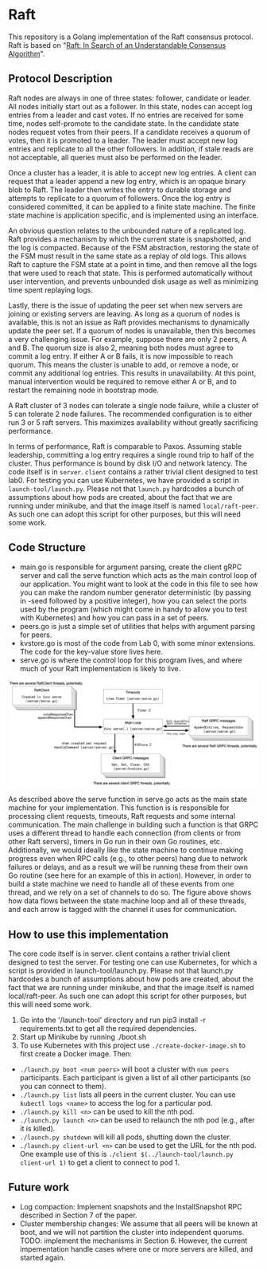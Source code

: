 Raft
======================================================================================================================================
This repository is a Golang implementation of the Raft consensus protocol. Raft is based on "[Raft: In Search of an Understandable Consensus Algorithm](https://ramcloud.stanford.edu/wiki/download/attachments/11370504/raft.pdf)".

Protocol Description
---------------------
Raft nodes are always in one of three states: follower, candidate or leader. All nodes initially start out as a follower. In this state, nodes can accept log entries from a leader and cast votes. If no entries are received for some time, nodes self-promote to the candidate state. In the candidate state nodes request votes from their peers. If a candidate receives a quorum of votes, then it is promoted to a leader. The leader must accept new log entries and replicate to all the other followers. In addition, if stale reads are not acceptable, all queries must also be performed on the leader.

Once a cluster has a leader, it is able to accept new log entries. A client can request that a leader append a new log entry, which is an opaque binary blob to Raft. The leader then writes the entry to durable storage and attempts to replicate to a quorum of followers. Once the log entry is considered committed, it can be applied to a finite state machine. The finite state machine is application specific, and is implemented using an interface.

An obvious question relates to the unbounded nature of a replicated log. Raft provides a mechanism by which the current state is snapshotted, and the log is compacted. Because of the FSM abstraction, restoring the state of the FSM must result in the same state as a replay of old logs. This allows Raft to capture the FSM state at a point in time, and then remove all the logs that were used to reach that state. This is performed automatically without user intervention, and prevents unbounded disk usage as well as minimizing time spent replaying logs.

Lastly, there is the issue of updating the peer set when new servers are joining or existing servers are leaving. As long as a quorum of nodes is available, this is not an issue as Raft provides mechanisms to dynamically update the peer set. If a quorum of nodes is unavailable, then this becomes a very challenging issue. For example, suppose there are only 2 peers, A and B. The quorum size is also 2, meaning both nodes must agree to commit a log entry. If either A or B fails, it is now impossible to reach quorum. This means the cluster is unable to add, or remove a node, or commit any additional log entries. This results in unavailability. At this point, manual intervention would be required to remove either A or B, and to restart the remaining node in bootstrap mode.

A Raft cluster of 3 nodes can tolerate a single node failure, while a cluster of 5 can tolerate 2 node failures. The recommended configuration is to either run 3 or 5 raft servers. This maximizes availability without greatly sacrificing performance.

In terms of performance, Raft is comparable to Paxos. Assuming stable leadership, committing a log entry requires a single round trip to half of the cluster. Thus performance is bound by disk I/O and network latency.
The code itself is in `server`. `client` contains a rather trivial client designed to test lab0. For testing you can use
Kubernetes, we have provided a script in `launch-tool/launch.py`. Please not that `launch.py` hardcodes a bunch of
assumptions about how pods are created, about the fact that we are running under minikube, and that the image itself is
named `local/raft-peer`. As such one can adopt this script for other purposes, but this will need some work.

Code Structure
---------------------------------------------------------------------------------------------------------------------------------------
-   main.go is responsible for argument parsing, create the client gRPC server and call the serve function which acts as the main control loop of our application. You might want to look at the code in this file to see how you can make the random number generator deterministic (by passing in -seed followed by a positive integer), how you can select the ports used by the program (which might come in handy to allow you to test with Kubernetes) and how you can pass in a set of peers.
-   peers.go is just a simple set of utilities that helps with argument parsing for peers.
-   kvstore.go is most of the code from Lab 0, with some minor extensions. The code for the key-value store lives here.
-   serve.go is where the control loop for this program lives, and where much of your Raft implementation is likely to live.

![picture alt](https://github.com/aviral92/Raft/blob/master/raft-code.png)

As described above the serve function in serve.go acts as the main state machine for your implementation. This function is is responsible for processing client requests, timeouts, Raft requests and some internal communication. The main challenge in building such a function is that GRPC uses a different thread to handle each connection (from clients or from other Raft servers), timers in Go run in their own Go routines, etc. Additionally, we would ideally like the state machine to continue making progress even when RPC calls (e.g., to other peers) hang due to network failures or delays, and as a result we will be running these from their own Go routine (see here for an example of this in action). However, in order to build a state machine we need to handle all of these events from one thread, and we rely on a set of channels to do so. The figure above shows how data flows between the state machine loop and all of these threads, and each arrow is tagged with the channel it uses for communication. 

How to use this implementation
-------------------------------
The core code itself is in server. client contains a rather trivial client designed to test the server. For testing one can use Kubernetes, for which a script is provided in launch-tool/launch.py. Please not that launch.py hardcodes a bunch of assumptions about how pods are created, about the fact that we are running under minikube, and that the image itself is named local/raft-peer. As such one can adopt this script for other purposes, but this will need some work.

1.  Go into the '/launch-tool' directory and run pip3 install -r requirements.txt to get all the required dependencies.
2.  Start up Minikube by running ./boot.sh
3.  To use Kubernetes with this project use `./create-docker-image.sh` to first create a Docker image. Then:
-   `./launch.py boot <num peers>` will boot a cluster with `num peers` participants. Each participant is given a list of
  all other participants (so you can connect to them).
-   `./launch.py list` lists all peers in the current cluster. You can use `kubectl logs <name>` to access the log for a
    particular pod.
-   `./launch.py kill <n>` can be used to kill the nth pod.
-   `./launch.py launch <n>` can be used to relaunch the nth pod (e.g., after it is killed).
-   `./launch.py shutdown` will kill all pods, shutting down the cluster.
-   `./launch.py client-url <n>` can be used to get the URL for the nth pod. One example use of this is `./client
    $(../launch-tool/launch.py client-url 1)` to get a client to connect to pod 1.

Future work 
----------------------------------------------------------------------------------------------------------------------------------------
-   Log compaction:  Implement snapshots and the InstallSnapshot RPC described in Section 7 of the paper.
-   Cluster membership changes: We assume that all peers will be known at boot, and we will not partition the cluster into independent quorums. TODO: implement the mechanisms in Section 6. However, the current impementation handle cases where one or more servers are killed, and started again.
